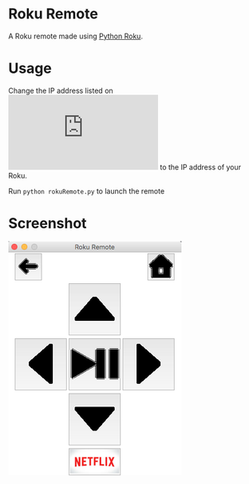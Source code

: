 # Roku Remote
A Roku remote made using [Python Roku](https://github.com/jcarbaugh/python-roku).

# Usage
Change the IP address listed on ![line 11 of rokuRemote.py](https://github.com/georgeglessner/RokuRemote/blob/master/rokuRemote.py#L11) to the IP address of your Roku. 

Run `python rokuRemote.py` to launch the remote

# Screenshot
![Screenshot](./buttons/remote.png)
